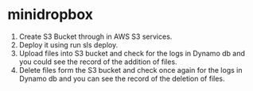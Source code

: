 # minidropbox

1. Create S3 Bucket through in AWS S3 services.
2. Deploy it using run sls deploy.
3. Upload files into S3 bucket and check for the logs in Dynamo db and you could see the record of the addition of files.
4. Delete files form the S3 bucket and check once again for the logs in Dynamo db and you can see the record of the deletion of files.
